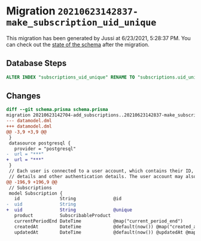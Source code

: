 # Migration `20210623142837-make_subscription_uid_unique`

This migration has been generated by Jussi at 6/23/2021, 5:28:37 PM.
You can check out the [state of the schema](./schema.prisma) after the migration.

## Database Steps

```sql
ALTER INDEX "subscriptions_uid_unique" RENAME TO "subscriptions.uid_unique"
```

## Changes

```diff
diff --git schema.prisma schema.prisma
migration 20210623142704-add_subscriptions..20210623142837-make_subscription_uid_unique
--- datamodel.dml
+++ datamodel.dml
@@ -3,9 +3,9 @@
 }
 datasource postgresql {
   provider = "postgresql"
-  url = "***"
+  url = "***"
 }
 // Each user is connected to a user account, which contains their ID, login
 // details and other authentication details. The user account may also specify
@@ -196,9 +196,9 @@
 // Subscriptions
 model Subscription {
   id               String              @id
-  uid              String
+  uid              String              @unique
   product          SubscribableProduct
   currentPeriodEnd DateTime            @map("current_period_end")
   createdAt        DateTime            @default(now()) @map("created_at")
   updatedAt        DateTime            @default(now()) @updatedAt @map("updated_at")
```


